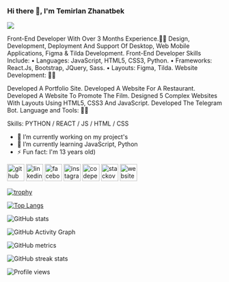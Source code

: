 ### Hi there 👋, I'm Temirlan Zhanatbek
![](https://media-exp1.licdn.com/dms/image/C5616AQHc7GN_DkYCyA/profile-displaybackgroundimage-shrink_200_800/0/1643287416406?e=1648684800&v=beta&t=410DUUuPMn-3jtiJOV5SYSCsKYf0sEnLFKpIBPr72-U)

Front-End Developer With Over 3 Months Experience.👨‍💻 Design,
Development, Deployment And Support Of Desktop, Web Mobile Applications, Figma & Tilda Development.
Front-End Developer Skills Include:
• Languages: JavaScript, HTML5, CSS3, Python.
• Frameworks: React.Js, Bootstrap, JQuery, Sass.
• Layouts: Figma, Tilda.
Website Development: 👨‍🎓

Developed A Portfolio Site. Developed A Website For A Restaurant. Developed A Website To Promote The Film. Designed 5 Complex Websites With Layouts Using HTML5, CSS3 And JavaScript. Developed The Telegram Bot. Language and Tools: 👨‍🎓

Skills: PYTHON / REACT / JS / HTML / CSS

- 🔭 I’m currently working on my project's 
- 🌱 I’m currently learning JavaScript, Python 
- ⚡ Fun fact: I'm 13 years old) 


[<img src='https://cdn.jsdelivr.net/npm/simple-icons@3.0.1/icons/github.svg' alt='github' height='40'>](https://github.com/temirlanZH)  [<img src='https://cdn.jsdelivr.net/npm/simple-icons@3.0.1/icons/linkedin.svg' alt='linkedin' height='40'>](https://www.linkedin.com/in/https://www.linkedin.com/in/temirlan-zhanatbek-14572322a//)  [<img src='https://cdn.jsdelivr.net/npm/simple-icons@3.0.1/icons/facebook.svg' alt='facebook' height='40'>](https://www.facebook.com/https://web.facebook.com/profile.php?id=100076560672572&_rdc=1&_rdr)  [<img src='https://cdn.jsdelivr.net/npm/simple-icons@3.0.1/icons/instagram.svg' alt='instagram' height='40'>](https://www.instagram.com/https://www.instagram.com/while_junior//)  [<img src='https://cdn.jsdelivr.net/npm/simple-icons@3.0.1/icons/codepen.svg' alt='codepen' height='40'>](https://codepen.io/https://codepen.io/temirlanzh)  [<img src='https://cdn.jsdelivr.net/npm/simple-icons@3.0.1/icons/stackoverflow.svg' alt='stackoverflow' height='40'>](https://stackoverflow.com/users/https://stackoverflow.com/users/18056420/zhanatbek-temirlan)  [<img src='https://cdn.jsdelivr.net/npm/simple-icons@3.0.1/icons/icloud.svg' alt='website' height='40'>](https://temirlanzh.github.io/.org/)  

[![trophy](https://github-profile-trophy.vercel.app/?username=temirlanZH)](https://github.com/ryo-ma/github-profile-trophy)

[![Top Langs](https://github-readme-stats.vercel.app/api/top-langs/?username=temirlanZH)](https://github.com/anuraghazra/github-readme-stats)

![GitHub stats](https://github-readme-stats.vercel.app/api?username=temirlanZH&show_icons=true)  

![GitHub Activity Graph](https://activity-graph.herokuapp.com/graph?username=temirlanZH)  

![GitHub metrics](https://metrics.lecoq.io/temirlanZH)  

![GitHub streak stats](https://github-readme-streak-stats.herokuapp.com/?user=temirlanZH)  

![Profile views](https://gpvc.arturio.dev/temirlanZH)  
